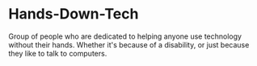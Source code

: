 # Hands-Down-Tech
Group of people who are dedicated to helping anyone use technology without their hands. Whether it's because of a disability, or just because they like to talk to computers.
